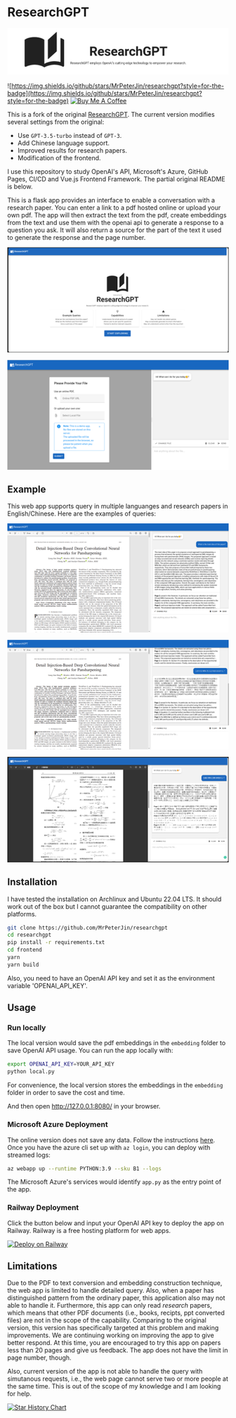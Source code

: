 # ResearchGPT

![banner](images/banner.png)

![https://img.shields.io/github/stars/MrPeterJin/researchgpt?style=for-the-badge](https://img.shields.io/github/stars/MrPeterJin/researchgpt?style=for-the-badge) <a href="https://www.buymeacoffee.com/MakotoJin" target="_blank"><img src="https://cdn.buymeacoffee.com/buttons/default-orange.png" alt="Buy Me A Coffee" height="28" width="134"></a>

This is a fork of the original [ResearchGPT](https://github.com/mukulpatnaik/researchgpt). The current version modifies several settings from the original:
- Use `GPT-3.5-turbo` instead of `GPT-3`.
- Add Chinese language support.
- Improved results for research papers.
- Modification of the frontend.

I use this repository to study OpenAI's API, Microsoft's Azure, GitHub Pages, CI/CD and Vue.js Frontend Framework. The partial original README is below. 

This is a flask app provides an interface to enable a conversation with a research paper. You can enter a link to a pdf hosted online or upload your own pdf. The app will then extract the text from the pdf, create embeddings from the text and use them with the openai api to generate a response to a question you ask. It will also return a source for the part of the text it used to generate the response and the page number.

![home](/images/home.png)

![home2](/images/home2.png)

## Example 
This web app supports query in multiple languanges and research papers in English/Chinese. Here are the examples of queries:

![demo](/images/demo.png)

![demo2](/images/demo2.png)

![demo3](/images/demo3.png)

## Installation
I have tested the installation on Archlinux and Ubuntu 22.04 LTS. It should work out of the box but I cannot guarantee the compatibility on other platforms.

```bash
git clone https://github.com/MrPeterJin/researchgpt
cd researchgpt
pip install -r requirements.txt
cd frontend
yarn
yarn build
```

Also, you need to have an OpenAI API key and set it as the environment variable 'OPENAI_API_KEY'.

## Usage

### Run locally
The local version would save the pdf embeddings in the `embedding` folder to save OpenAI API usage. You can run the app locally with:

```bash
export OPENAI_API_KEY=YOUR_API_KEY
python local.py
```

For convenience, the local version stores the embeddings in the `embedding` folder in order to save the cost and time. 

And then open http://127.0.0.1:8080/ in your browser.

### Microsoft Azure Deployment

The online version does not save any data. Follow the instructions [here](https://learn.microsoft.com/zh-cn/azure/app-service/quickstart-python?tabs=flask%2Cwindows%2Cazure-cli%2Cvscode-deploy%2Cdeploy-instructions-azportal%2Cterminal-bash%2Cdeploy-instructions-zip-azcli). Once you have the azure cli set up with `az login`, you can deploy with streamed logs:

```bash
az webapp up --runtime PYTHON:3.9 --sku B1 --logs
```
The Microsoft Azure's services would identify `app.py` as the entry point of the app. 

### Railway Deployment
Click the button below and input your OpenAI API key to deploy the app on Railway. Railway is a free hosting platform for web apps. 

[![Deploy on Railway](https://railway.app/button.svg)](https://railway.app/template/Qm0r-x?referralCode=sNwXpV)

## Limitations
Due to the PDF to text conversion and embedding construction technique, the web app is limited to handle detailed query. Also, when a paper has distinguished pattern from the ordinary paper, this application also may not able to handle it. Furthermore, this app can only read *research* papers, which means that other PDF documents (i.e., books, recipts, ppt converted files) are not in the scope of the capability. Comparing to the original version, this version has specifically targeted at this problem and making improvements. We are continuing working on improving the app to give better respond. At this time, you are encouraged to try this app on papers less than 20 pages and give us feedback. The app does not have the limit in page number, though.

Also, current version of the app is not able to handle the query with simutanous requests, i.e., the web page cannot serve two or more people at the same time. This is out of the scope of my knowledge and I am looking for help.

[![Star History Chart](https://api.star-history.com/svg?repos=MrPeterJin/researchgpt&type=Date)](https://star-history.com/#MrPeterJin/researchgpt&Date)


